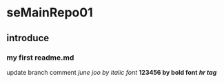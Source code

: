 # seMainRepo01

## introduce

### my first readme.md
update branch comment
*june joo by italic font*
**123456 by bold font**
***hr tag***
